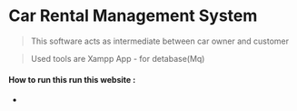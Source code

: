 # Car Rental Management System

> This  software acts as intermediate between car owner and customer

> Used tools are 
> Xampp App - for detabase(Mq)

#### How to run this run this website :

*
